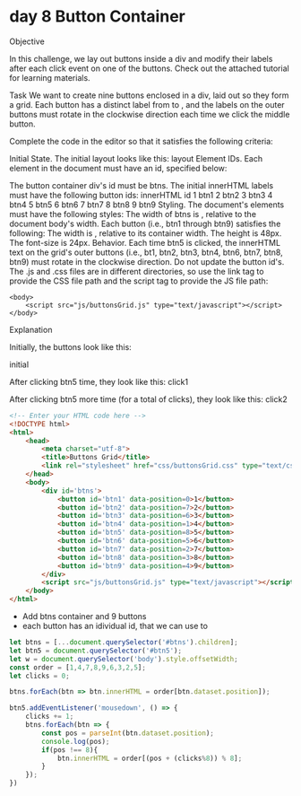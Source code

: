 # day 8 Button Container

Objective

In this challenge, we lay out buttons inside a div and modify their labels after each click event on one of the buttons. Check out the attached tutorial for learning materials.

Task 
We want to create nine buttons enclosed in a div, laid out so they form a  grid. Each button has a distinct label from  to , and the labels on the outer buttons must rotate in the clockwise direction each time we click the middle button.

Complete the code in the editor so that it satisfies the following criteria:

Initial State. The initial layout looks like this: 
layout
Element IDs. Each element in the document must have an id, specified below:

The button container div's id must be btns.
The initial innerHTML labels must have the following button ids:
innerHTML	id
1	btn1
2	btn2
3	btn3
4	btn4
5	btn5
6	btn6
7	btn7
8	btn8
9	btn9
Styling. The document's elements must have the following styles:
The width of btns is , relative to the document body's width.
Each button (i.e., btn1 through btn9) satisfies the following:
The width is , relative to its container width.
The height is 48px.
The font-size is 24px.
Behavior. Each time btn5 is clicked, the innerHTML text on the grid's outer buttons (i.e., bt1, btn2, btn3, btn4, btn6, btn7, btn8, btn9) must rotate in the clockwise direction. Do not update the button id's.
The .js and .css files are in different directories, so use the link tag to provide the CSS file path and the script tag to provide the JS file path:

<!DOCTYPE html>
<html>
    <head>
        <link rel="stylesheet" href="css/buttonsGrid.css" type="text/css">
    </head>
    
    <body>
    	<script src="js/buttonsGrid.js" type="text/javascript"></script>
    </body>
</html>
Explanation

Initially, the buttons look like this:

initial

After clicking btn5  time, they look like this: click1

After clicking btn5  more time (for a total of  clicks), they look like this: click2



```html
<!-- Enter your HTML code here -->
<!DOCTYPE html>
<html>
    <head>
        <meta charset="utf-8">
        <title>Buttons Grid</title>
        <link rel="stylesheet" href="css/buttonsGrid.css" type="text/css">
    </head>
    <body>
        <div id='btns'>
            <button id='btn1' data-position=0>1</button>
            <button id='btn2' data-position=7>2</button>
            <button id='btn3' data-position=6>3</button>
            <button id='btn4' data-position=1>4</button>
            <button id='btn5' data-position=8>5</button>
            <button id='btn6' data-position=5>6</button>
            <button id='btn7' data-position=2>7</button>
            <button id='btn8' data-position=3>8</button>
            <button id='btn9' data-position=4>9</button>
        </div> 
        <script src="js/buttonsGrid.js" type="text/javascript"></script>
    </body>
</html>
```
- Add btns container and 9 buttons
- each button has an idividual id, that we can use to 


```javascript
let btns = [...document.querySelector('#btns').children];
let btn5 = document.querySelector('#btn5');
let w = document.querySelector('body').style.offsetWidth;
const order = [1,4,7,8,9,6,3,2,5];
let clicks = 0;

btns.forEach(btn => btn.innerHTML = order[btn.dataset.position]);

btn5.addEventListener('mousedown', () => {
    clicks += 1;
    btns.forEach(btn => {
        const pos = parseInt(btn.dataset.position);
        console.log(pos);
        if(pos !== 8){
            btn.innerHTML = order[(pos + (clicks%8)) % 8];
        }
    });
})
```
